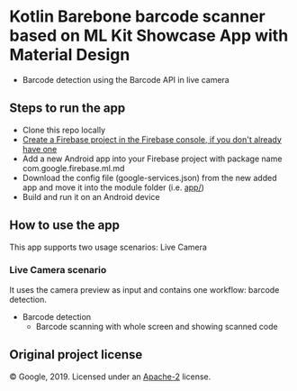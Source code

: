 # Kotlin Barebone barcode scanner based on ML Kit Showcase App with Material Design

* Barcode detection using the Barcode API in live camera

## Steps to run the app

* Clone this repo locally
* [Create a Firebase project in the Firebase console, if you don't already have one](https://firebase.google.com/docs/android/setup)
* Add a new Android app into your Firebase project with package name com.google.firebase.ml.md
* Download the config file (google-services.json) from the new added app and move it into the module folder (i.e. [app/](./app/))
* Build and run it on an Android device

## How to use the app

This app supports two usage scenarios: Live Camera

### Live Camera scenario

It uses the camera preview as input and contains one workflow: barcode detection.
- Barcode detection
  - Barcode scanning with whole screen and showing scanned code

## Original project license
© Google, 2019. Licensed under an [Apache-2](./LICENSE) license.
